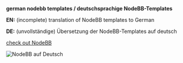 **german nodebb templates / deutschsprachige NodeBB-Templates**

**EN:** (incomplete) translation of NodeBB templates to German

**DE:** (unvollständige) Übersetzung der NodeBB-Templates auf deutsch

[check out NodeBB](http://github.com/designcreateplay/NodeBB)

![NodeBB auf Deutsch](http://i.imgur.com/s7NKjg8.png)

